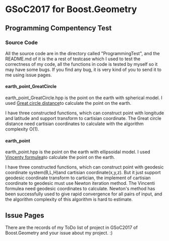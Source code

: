 # GSoC2017 for Boost.Geometry
## Programming Compentency Test
### Source Code
All the source code are in the directory called "ProgrammingTest", and the README.md of it is the a rest of testcase which I used to test the correctness of my code, all the functions in code is tested by myself so it may have some bugs. If you find any bug, it is very kind of you to send it to me using issue pages.

#### earth_point_GreatCircle
earth_point_GreatCircle.hpp is the point on the earth with spherical model. I used [Great circle distance](https://en.wikipedia.org/wiki/Great-circle_distance)to calculate the point on the earth. 

I have three constructed functions, which can construct point with longitude and latitude and support transform to cartisian coordinate. The Great circle distance need cartisian coordinates to calculate with the algorithm complexity O(1).

#### earth_point

earth_point.hpp is the point on the earth with ellipsoidal model. I used [Vincenty formulea](https://en.wikipedia.org/wiki/Vincenty%27s_formulae)to calculate the point on the earth.

I have three constructed functions, which can construct point with geodesic coordinate system(B,L,H)and cartisian coordinate(x,y,z). But it just support geodesic coordinate transform to cartician, the implement of cartisian coordinate to geodesic must use Newton iteration method. The Vincenti formulea need geodesic coordinates to calculate. Newton's method has been successfully used to give rapid convergence for all pairs of input, and the algorithm complexity of this algorithm is hard to estimate.


## Issue Pages
There are the records of my ToDo list of project in GSoC2017 of Boost.Geometry and your issue about my project. :)